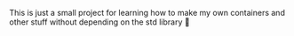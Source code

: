 This is just a small project for learning how to make my own containers and other stuff without depending on the std library 🙂
